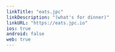 ```yaml
---
linkTitle: "eats.jpc"
linkDescription: "(what's for dinner)"
linkURL: "https://eats.jpc.io"
ios: true
android: false
web: true
---
```

